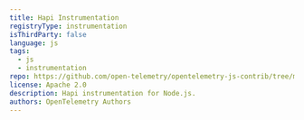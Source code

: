 ```yaml
---
title: Hapi Instrumentation
registryType: instrumentation
isThirdParty: false
language: js
tags:
  - js
  - instrumentation
repo: https://github.com/open-telemetry/opentelemetry-js-contrib/tree/main/plugins/node/opentelemetry-instrumentation-hapi
license: Apache 2.0
description: Hapi instrumentation for Node.js.
authors: OpenTelemetry Authors
---
```


